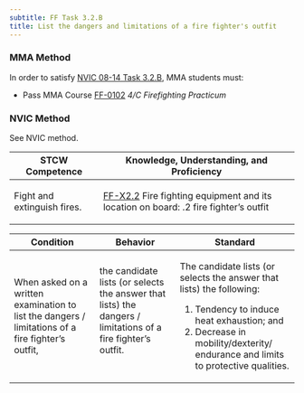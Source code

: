 ```yaml
---
subtitle: FF Task 3.2.B 
title: List the dangers and limitations of a fire fighter's outfit
---
```



### MMA Method

In order to satisfy  [NVIC 08-14  Task  3.2.B]({{site.baseurl}}/assets/images/nvic-08-14.pdf), MMA students must:

* Pass MMA Course [FF-0102]( {{site.baseurl}}/courses/FF-0102) *4/C Firefighting Practicum*


### NVIC Method

<a onclick="togglevisibility('nvic_methods')" >See NVIC method.</a>

<div id='nvic_methods' class='hide'>

<table>
<thead>
<tr>
<th class='forty'> STCW Competence </th>
<th class='sixty'> Knowledge, Understanding, and Proficiency </th>
</tr>
</thead>




<tbody>
<tr><td markdown='1'>

Fight and extinguish fires.

</td><td markdown='1'>

[FF-X2.2](../../tables/612.html#FF-X2.2) Fire fighting equipment and its location on board:
.2  fire fighter’s outfit

</td></tr>


</tbody>
</table>


<table>
<thead>
<tr><th class='twenty'>  Condition </th><th class='twenty'> Behavior </th><th  class='sixty'>Standard </th></tr>
</thead>
<tbody >



<tr><td markdown='1'>

When asked on a written examination to list the dangers / limitations of a fire fighter’s outfit,

</td><td markdown='1'>

the candidate lists (or selects the answer that lists) the dangers / limitations of a fire fighter’s outfit.

<br>

<div class="tooltip">
<span class="tooltiptext">
</span>
</div>


</td><td markdown='1'>

The candidate lists (or selects the answer that lists) the following:
 
1.  Tendency to induce heat exhaustion; and 
2.  Decrease in mobility/dexterity/ endurance and limits to protective qualities.

</td></tr>
</tbody>
</table>
</div>
